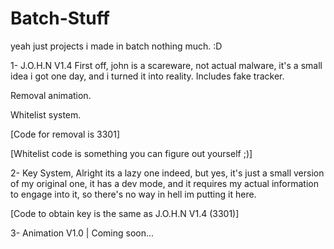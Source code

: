 # Batch-Stuff
yeah just projects i made in batch nothing much.
:D

1- J.O.H.N V1.4 First off, john is a scareware, not actual malware, it's a small idea i got one day, and i turned it into reality.
Includes fake tracker.

Removal animation.

Whitelist system.

[Code for removal is 3301]

[Whitelist code is something you can figure out yourself ;)]


2- Key System, Alright its a lazy one indeed, but yes, it's just a small version of my original one, it has a dev mode, and it requires my
actual information to engage into it, so there's no way in hell im putting it here.

[Code to obtain key is the same as J.O.H.N V1.4 (3301)]




3- Animation V1.0 | Coming soon...
